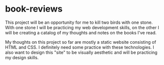 # book-reviews

This project will be an opportunity for me to kill two birds with one stone. With one stone I will be practicing my web development skills, on the other I will be creating a catalog of my thoughts and notes on the books I've read. 

My thoughts on this project so far are mostly a static website consisting of HTML and CSS. I definitely need some practice with these technologies. 
I also want to design this "site" to be visually aesthetic and will be practicing my design skills.
